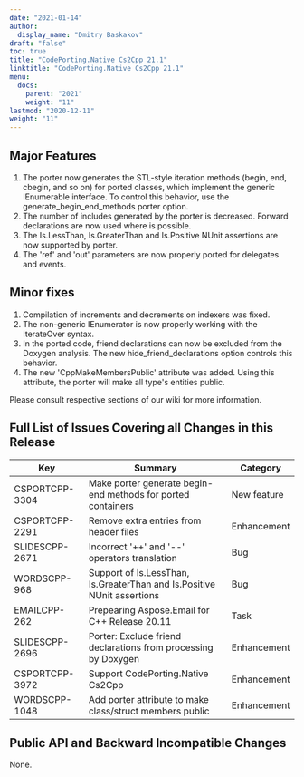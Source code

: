```yaml
---
date: "2021-01-14"
author:
  display_name: "Dmitry Baskakov"
draft: "false"
toc: true
title: "CodePorting.Native Cs2Cpp 21.1"
linktitle: "CodePorting.Native Cs2Cpp 21.1"
menu:
  docs:
    parent: "2021"
    weight: "11"
lastmod: "2020-12-11"
weight: "11"
---
```


## Major Features ##

1. The porter now generates the STL-style iteration methods (begin, end, cbegin, and so on) for ported classes, which implement the generic IEnumerable interface. To control this behavior, use the generate_begin_end_methods porter option.
1. The number of includes generated by the porter is decreased. Forward declarations are now used where is possible.
1. The Is.LessThan, Is.GreaterThan and Is.Positive NUnit assertions are now supported by porter.
1. The 'ref' and 'out' parameters are now properly ported for delegates and events.

## Minor fixes ##

1. Compilation of increments and decrements on indexers was fixed.
1. The non-generic IEnumerator is now properly working with the IterateOver syntax.
1. In the ported code, friend declarations can now be excluded from the Doxygen analysis. The new hide_friend_declarations option controls this behavior.
1. The new 'CppMakeMembersPublic' attribute was added. Using this attribute, the porter will make all type's entities public.

Please consult respective sections of our wiki for more information.

## Full List of Issues Covering all Changes in this Release ##

| Key | Summary | Category |
| --- | --- | --- |
| CSPORTCPP-3304 | Make porter generate begin-end methods for ported containers | New feature |
| CSPORTCPP-2291 | Remove extra entries from header files | Enhancement |
| SLIDESCPP-2671 | Incorrect '++' and '--' operators translation | Bug |
| WORDSCPP-968 | Support of Is.LessThan, Is.GreaterThan and Is.Positive NUnit assertions | Bug |
| EMAILCPP-262 | Prepearing Aspose.Email for C++ Release 20.11 | Task |
| SLIDESCPP-2696 | Porter: Exclude friend declarations from processing by Doxygen | Enhancement |
| CSPORTCPP-3972 | Support CodePorting.Native Cs2Cpp | Enhancement |
| WORDSCPP-1048 | Add porter attribute to make class/struct members public | Enhancement |

## Public API and Backward Incompatible Changes ##

None.